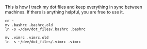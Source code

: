 This is how I track my dot files and keep everything in sync between machines.  If there is anything helpful, you are free to use it.


    cd ~
    mv .bashrc .bashrc.old
    ln -s ~/dev/dot_files/.bashrc .bashrc
    
    mv .vimrc .vimrc.old
    ln -s ~/dev/dot_files/.vimrc .vimrc

